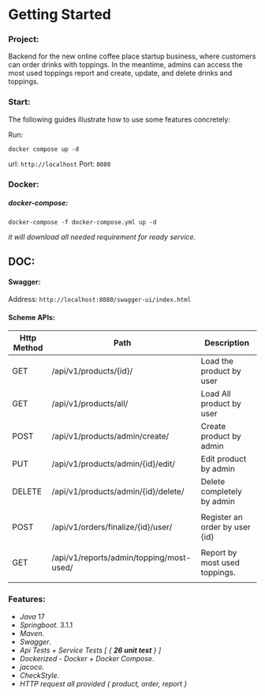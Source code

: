 # Getting Started

### Project:

Backend for the new online coffee place startup business, where customers can order drinks with toppings.
In the meantime, admins can access the most used toppings report and create, update, and delete drinks and toppings.

### Start:

The following guides illustrate how to use some features concretely:

Run:

`docker compose up -d`

url: `http://localhost` Port: `8080`

### Docker:

##### docker-compose:

`docker-compose -f docker-compose.yml up -d`

_it will download all needed requirement for ready service._

## DOC:

#### Swagger:

Address:
`http://localhost:8080/swagger-ui/index.html`

#### Scheme APIs:

| Http Method | Path                                     | Description                    |
|-------------|------------------------------------------|--------------------------------|
| GET         | /api/v1/products/{id}/                   | Load the product by user       |
| GET         | /api/v1/products/all/                    | Load All product by user       |
| POST        | /api/v1/products/admin/create/           | Create product by admin        |
| PUT         | /api/v1/products/admin/{id}/edit/        | Edit product by admin          |
| DELETE      | /api/v1/products/admin/{id}/delete/      | Delete completely by admin     |
|             |                                          |                                |
| POST        | /api/v1/orders/finalize/{id}/user/       | Register an order by user {id} |
|             |                                          |                                |
| GET         | /api/v1/reports/admin/topping/most-used/ | Report by most used toppings.  |
|             |                                          |                                |

### Features:

* _Java_ 17
* _Springboot_. 3.1.1
* _Maven_.
* _Swagger_.
* _Api Tests + Service Tests [ { **26 unit test** } ]_
* _Dockerized - Docker + Docker Compose_.
* _jacoco_.
* _CheckStyle_.
* _HTTP request all provided { product, order, report }_





